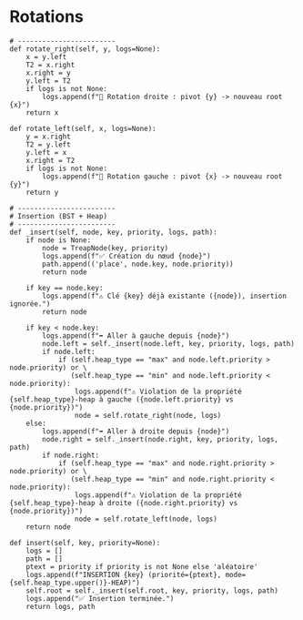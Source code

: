  # Rotations
    # ------------------------
    def rotate_right(self, y, logs=None):
        x = y.left
        T2 = x.right
        x.right = y
        y.left = T2
        if logs is not None:
            logs.append(f"🔄 Rotation droite : pivot {y} -> nouveau root {x}")
        return x

    def rotate_left(self, x, logs=None):
        y = x.right
        T2 = y.left
        y.left = x
        x.right = T2
        if logs is not None:
            logs.append(f"🔄 Rotation gauche : pivot {x} -> nouveau root {y}")
        return y

    # ------------------------
    # Insertion (BST + Heap)
    # ------------------------
    def _insert(self, node, key, priority, logs, path):
        if node is None:
            node = TreapNode(key, priority)
            logs.append(f"✅ Création du nœud {node}")
            path.append(('place', node.key, node.priority))
            return node

        if key == node.key:
            logs.append(f"⚠️ Clé {key} déjà existante ({node}), insertion ignorée.")
            return node

        if key < node.key:
            logs.append(f"➡️ Aller à gauche depuis {node}")
            node.left = self._insert(node.left, key, priority, logs, path)
            if node.left:
                if (self.heap_type == "max" and node.left.priority > node.priority) or \
                   (self.heap_type == "min" and node.left.priority < node.priority):
                    logs.append(f"⚠️ Violation de la propriété {self.heap_type}-heap à gauche ({node.left.priority} vs {node.priority})")
                    node = self.rotate_right(node, logs)
        else:
            logs.append(f"➡️ Aller à droite depuis {node}")
            node.right = self._insert(node.right, key, priority, logs, path)
            if node.right:
                if (self.heap_type == "max" and node.right.priority > node.priority) or \
                   (self.heap_type == "min" and node.right.priority < node.priority):
                    logs.append(f"⚠️ Violation de la propriété {self.heap_type}-heap à droite ({node.right.priority} vs {node.priority})")
                    node = self.rotate_left(node, logs)
        return node

    def insert(self, key, priority=None):
        logs = []
        path = []
        ptext = priority if priority is not None else 'aléatoire'
        logs.append(f"INSERTION {key} (priorité={ptext}, mode={self.heap_type.upper()}-HEAP)")
        self.root = self._insert(self.root, key, priority, logs, path)
        logs.append("✅ Insertion terminée.")
        return logs, path

